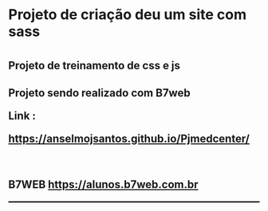 <h1>Projeto de criação deu um site com sass<h1>

<h2>Projeto de treinamento de css e js<h2>

<p>Projeto sendo realizado com B7web<p>

<span>Link :</span> <p>https://anselmojsantos.github.io/Pjmedcenter/<p><br>

<span>B7WEB </span> https://alunos.b7web.com.br

<hr style="border:0.5px solid #444">


